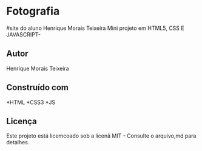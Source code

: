 # Fotografia
#site do aluno Henrique Morais Teixeira 
Mini projeto em HTML5, CSS E JAVASCRIPT-
## Autor
Henrique Morais Teixeira
## Construído com
*HTML
*CSS3
*JS
## Licença
Este projeto está licemcoado sob a licenã MIT - Consulte o arquivo,md para detalhes.
